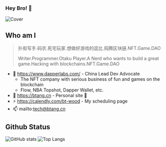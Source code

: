 ### Hey Bro! 👋

![Cover](https://i.imgur.com/QmSAm6Kh.png)

## Who am I

> 扑街写手.码农.死宅玩家.想做好游戏的逗比.捣腾区块链.NFT.Game.DAO
> 
> Writer.Programmer.Otaku Player.A Nerd who wants to build a great game.Hacking with blockchains.NFT.Game.DAO
> 

- 👯 https://www.dapperlabs.com/ - China Lead Dev Advocate
  - The NFT company with serious business of fun and games on the blockchain
  - Flow, NBA Topshot, Dapper Wallet, etc.
- 🌱 https://btang.cn - Personal site 🚧
- ⚡ https://calendly.com/bt-wood - My scheduling page
- 📫 mailto:tech@btang.cn

## Github Status

![GitHub stats](https://github-readme-stats.vercel.app/api?username=btspoony&theme=onedark&card_width=480&show_icons=true)
![Top Langs](https://github-readme-stats.vercel.app/api/top-langs/?username=btspoony&layout=compact&langs_count=8&hide=php&theme=onedark)

<!--

Archived Titles:
- 😄 https://sandbox.game/ - Ambassador in China
  - Play, Create, Own, and Govern a virtual world made by players
  - Welcome to Voxel Metaverse!

Archived Projects:
- 🌱 https://sandao.cc/ - Founder & Core Contributor, A DAO for Creative Community of Multi-Metaverse.
- ⚡ http://mintcraft.org - Developer
  - A uniform multi-platform NFT gateway with runtime plugins of main stream game engines(Unreal and Unity).
  - Win the 'Most popular with Developers' Award of Polkadot 2021 Summber Hackathon.[Chainnews](https://www.chainnews.com/articles/735669402216.htm)
-->
